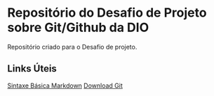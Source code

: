 # Repositório do Desafio de Projeto sobre Git/Github da DIO
Repositório criado para o Desafio de projeto.

## Links Úteis
[Sintaxe Básica Markdown](https://www.markdownguide.org/basic-syntax/)
[Download Git](https://git-scm.com/)